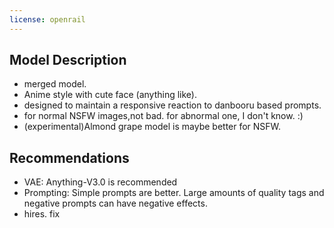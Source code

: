 ```yaml
---
license: openrail
---
```

## Model Description

- merged model.
- Anime style with cute face \(anything like\). 
- designed to maintain a responsive reaction to danbooru based prompts.
- for normal NSFW images,not bad. for abnormal one, I don't know. :)
- \(experimental\)Almond grape model is maybe better for NSFW. 

## Recommendations

- VAE: Anything-V3.0 is recommended
- Prompting: Simple prompts are better. Large amounts of quality tags and negative prompts can have negative effects.
- hires. fix